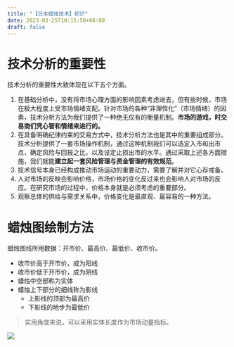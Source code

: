 ```yaml
---
title: "【日本蜡烛技术】初识"
date: 2023-03-25T10:15:58+08:00
draft: false
---
```

# 技术分析的重要性

技术分析的重要性大致体现在以下五个方面。

1. 在基础分析中，没有将市场心理方面的影响因素考虑进去，但有些时候，市场在极大程度上受市场情绪支配。针对市场的各种“非理性化”（市场情绪）的因素，技术分析方法为我们提供了一种绝无仅有的衡量机制。**市场的游戏，时交易商们凭心智和情绪来进行的。**
2. 在具备明确纪律约束的交易方式中，技术分析方法也是其中的重要组成部分。技术分析提供了一套市场操作机制，通过这种机制我们可以选定入市和出市点，确定风险与回报之比，以及设定止损出市的水平。通过采取上述各方面措施，我们就能**建立起一套风险管理与资金管理的有效规范**。
3. 技术信号本身已经构成推动市场运动的重要动力，需要了解并对它心存戒备。
4. 人对市场的反映会影响价格，市场价格的变化反过来也会影响人对市场的反应。在研究市场的过程中，价格本身就是必须考虑的重要部分。
5. 观察总体的供给与需求关系中，价格变化是最直观、最容易的一种方法。

# 蜡烛图绘制方法

蜡烛图线所用数据：开市价、最高价、最低价、收市价。

- 收市价高于开市价，成为阳线
- 收市价低于开市价，成为阴线
- 蜡烛中空部称为实体
- 蜡烛上下部分的细线称为影线
	- 上影线的顶部为最高价
	- 下影线的地步为最低价
> 实用角度来说，可以采用实体长度作为市场动量指标。

![](https://cdn.jsdelivr.net/gh/cnguoxin/blog-oss/img/1.jpg)
